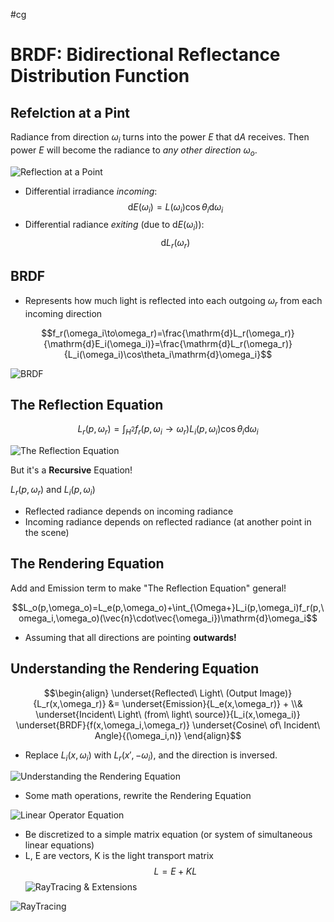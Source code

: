 #cg 
# BRDF: Bidirectional Reflectance Distribution Function

## Refelction at a Pint

Radiance from direction $\omega_i$ turns into the power $E$ that $\mathrm{d}A$ receives. Then power $E$ will become the radiance to *any other direction $\omega_o$*.

![Reflection at a Point](Reflection%20at%20a%20Point.png)

- Differential irradiance *incoming*: $$\mathrm{d}E(\omega_i)=L(\omega_i)\cos\theta_i\mathrm{d}\omega_i$$
- Differential radiance *exiting* (due to $\mathrm{d}E(\omega_i)$):$$\mathrm{d}L_r(\omega_r)$$

## BRDF

- Represents how much light is reflected into each outgoing $\omega_r$ from each incoming direction

$$f_r(\omega_i\to\omega_r)=\frac{\mathrm{d}L_r(\omega_r)}{\mathrm{d}E_i(\omega_i)}=\frac{\mathrm{d}L_r(\omega_r)}{L_i(\omega_i)\cos\theta_i\mathrm{d}\omega_i}$$

![BRDF](BRDF.png)

## The Reflection Equation

$$L_r(p,\omega_r)=\int_{H^2}f_r(p,\omega_i\to\omega_r)L_i(p,\omega_i)\cos\theta_i\mathrm{d}\omega_i$$

![The Reflection Equation](The%20Reflection%20Equation.png)

But it's a **Recursive** Equation!

$L_r(p,\omega_r)$ and $L_i(p,\omega_i)$

- Reflected radiance depends on incoming radiance
- Incoming radiance depends on reflected radiance (at another point in the scene)

## The Rendering Equation

Add and Emission term to make "The Reflection Equation" general!

$$L_o(p,\omega_o)=L_e(p,\omega_o)+\int_{\Omega+}L_i(p,\omega_i)f_r(p,\omega_i,\omega_o)(\vec{n}\cdot\vec{\omega_i})\mathrm{d}\omega_i$$
- Assuming that all directions are pointing **outwards!**

## Understanding the Rendering Equation

$$\begin{align}
\underset{Reflected\ Light\ (Output Image)}{L_r(x,\omega_r)} &= \underset{Emission}{L_e(x,\omega_r)} + \\& \underset{Incident\ Light\ (from\ light\ source)}{L_i(x,\omega_i)} \underset{BRDF}{f(x,\omega_i,\omega_r)}  \underset{Cosine\ of\ Incident\ Angle}{(\omega_i,n)}
\end{align}$$

- Replace $L_i(x,\omega_i)$ with $L_r(x',-\omega_i)$, and the direction is inversed.

![Understanding the Rendering Equation](Understanding%20of%20rendering%20equation.png)

- Some math operations, rewrite the Rendering Equation

![Linear Operator Equation](LinearOperatorEquation.png)

- Be discretized to a simple matrix equation (or system of simultaneous linear equations)
- L, E are vectors, K is the light transport matrix
$$L = E + KL$$
![RayTracing & Extensions](RayTracing&Extensions.png)

![RayTracing](RayTracing.png)
